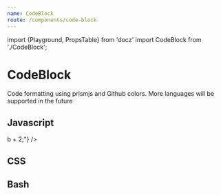 ```yaml
---
name: CodeBlock
route: /components/code-block
---
```


import {Playground, PropsTable} from 'docz'
import CodeBlock from './CodeBlock';

# CodeBlock

Code formatting using prismjs and Github colors. More languages will be supported in the future

<PropsTable of={CodeBlock} />

## Javascript

<Playground>
  <CodeBlock
    language="javascript"
    value={"const myFunc = (b) => b + 2;"}
  />
</Playground>

## CSS

<Playground>
  <CodeBlock
    language="css"
    value={".header {color: red;}"}
  />
</Playground>

## Bash

<Playground>
  <CodeBlock
    language="bash"
    value={"cd myDir"}
  />
</Playground>
